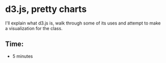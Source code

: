 

# d3.js, pretty charts

I'll explain what d3.js is, walk through some of its uses and attempt to make a visualization for the class. 

## Time:

* 5 minutes

